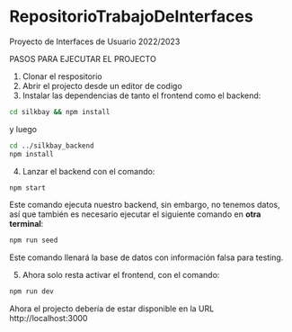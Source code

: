 # RepositorioTrabajoDeInterfaces
Proyecto de Interfaces de Usuario 2022/2023

PASOS PARA EJECUTAR EL PROJECTO
1. Clonar el respositorio
2. Abrir el projecto desde un editor de codigo
3. Instalar las dependencias de tanto el frontend como el backend:
```bash
cd silkbay && npm install
```
y luego
```bash
cd ../silkbay_backend
npm install
```
4. Lanzar el backend con el comando:
```bash
npm start
```
Este comando ejecuta nuestro backend, sin embargo, no tenemos datos, así que también es necesario ejecutar el siguiente comando en **otra terminal**:
```bash
npm run seed
```
Este comando llenará la base de datos con información falsa para testing.

5. Ahora solo resta activar el frontend, con el comando:
```bash
npm run dev
```

Ahora el projecto debería de estar disponible en la URL http://localhost:3000
